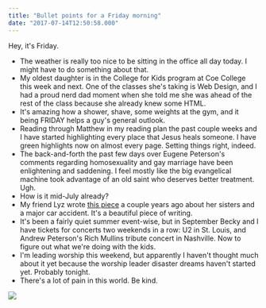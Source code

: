 ```yaml
---
title: "Bullet points for a Friday morning"
date: "2017-07-14T12:50:58.000"
---
```


Hey, it's Friday.

- The weather is really too nice to be sitting in the office all day today. I might have to do something about that.
- My oldest daughter is in the College for Kids program at Coe College this week and next. One of the classes she's taking is Web Design, and I had a proud nerd dad moment when she told me she was ahead of the rest of the class because she already knew some HTML.
- It's amazing how a shower, shave, some weights at the gym, and it being FRIDAY helps a guy's general outlook.
- Reading through Matthew in my reading plan the past couple weeks and I have started highlighting every place that Jesus heals someone. I have green highlights now on almost every page. Setting things right, indeed.
- The back-and-forth the past few days over Eugene Peterson's comments regarding homosexuality and gay marriage have been enlightening and saddening. I feel mostly like the big evangelical machine took advantage of an old saint who deserves better treatment. Ugh.
- How is it mid-July already?
- My friend Lyz wrote [this piece](http://therumpus.net/2015/05/my-sisters-legs/) a couple years ago about her sisters and a major car accident. It's a beautiful piece of writing.
- It's been a fairly quiet summer event-wise, but in September Becky and I have tickets for concerts two weekends in a row: U2 in St. Louis, and Andrew Peterson's Rich Mullins tribute concert in Nashville. Now to figure out what we're doing with the kids.
- I'm leading worship this weekend, but apparently I haven't thought much about it yet because the worship leader disaster dreams haven't started yet. Probably tonight.
- There's a lot of pain in this world. Be kind.

![](http://chrishubbs.com/wordpress/wp-content/uploads/2017/07/rich-mullins-with-an-ot-prophet-beard-371x500.jpg)
